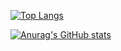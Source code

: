 [![Top Langs](https://github-readme-stats.vercel.app/api/top-langs/?username=ayu0616
)](https://github.com/anuraghazra/github-readme-stats)

[![Anurag's GitHub stats](https://github-readme-stats.vercel.app/api?username=ayu0616)](https://github.com/anuraghazra/github-readme-stats)

